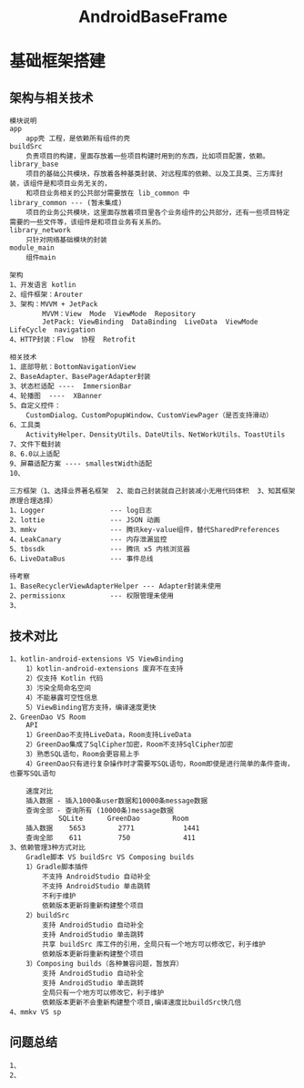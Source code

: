 # <p align="center"> AndroidBaseFrame</p>

# 基础框架搭建

## 架构与相关技术

    模块说明
    app
        app壳 工程，是依赖所有组件的壳
    buildSrc
        负责项目的构建，里面存放着一些项目构建时用到的东西，比如项目配置，依赖。
    library_base
        项目的基础公共模块，存放着各种基类封装、对远程库的依赖、以及工具类、三方库封装，该组件是和项目业务无关的，
        和项目业务相关的公共部分需要放在 lib_common 中
    library_common --- (暂未集成)
        项目的业务公共模块，这里面存放着项目里各个业务组件的公共部分，还有一些项目特定需要的一些文件等，该组件是和项目业务有关系的。
    library_network
        只针对网络基础模块的封装
    module_main
        组件main

    架构
    1、开发语言 kotlin
    2、组件框架：Arouter
    3、架构：MVVM + JetPack
            MVVM：View  Mode  ViewMode  Repository
            JetPack: ViewBinding  DataBinding  LiveData  ViewMode  LifeCycle  navigation
    4、HTTP封装：Flow  协程  Retrofit

    相关技术
    1、底部导航：BottomNavigationView
    2、BaseAdapter、BasePagerAdapter封装
    3、状态栏适配 ----  ImmersionBar
    4、轮播图  ----  XBanner 
    5、自定义控件：
        CustomDialog、CustomPopupWindow、CustomViewPager（是否支持滑动）
    6、工具类
        ActivityHelper、DensityUtils、DateUtils、NetWorkUtils、ToastUtils
    7、文件下载封装
    8、6.0以上适配
    9、屏幕适配方案 ---- smallestWidth适配
    10、

    三方框架（1、选择业界著名框架  2、能自己封装就自己封装减小无用代码体积  3、知其框架原理合理选择）
    1、Logger                --- log日志
    2、lottie                --- JSON 动画
    3、mmkv                  --- 腾讯key-value组件，替代SharedPreferences
    4、LeakCanary            --- 内存泄漏监控
    5、tbssdk                --- 腾讯 x5 内核浏览器
    6、LiveDataBus           --- 事件总线
    
    待考察
    1、BaseRecyclerViewAdapterHelper --- Adapter封装未使用
    2、permissionx           --- 权限管理未使用
    3、

## 技术对比

    1、kotlin-android-extensions VS ViewBinding
        1）kotlin-android-extensions 废弃不在支持
        2）仅支持 Kotlin 代码
        3）污染全局命名空间
        4）不能暴露可空性信息
        5）ViewBinding官方支持，编译速度更快
    2、GreenDao VS Room
        API
        1）GreenDao不支持LiveData，Room支持LiveData
        2）GreenDao集成了SqlCipher加密，Room不支持SqlCipher加密
        3）熟悉SQL语句，Room会更容易上手
        4）GreenDao只有进行复杂操作时才需要写SQL语句，Room即使是进行简单的条件查询，也要写SQL语句

        速度对比
        插入数据 - 插入1000条user数据和10000条message数据
        查询全部 - 查询所有 (10000条)message数据
                SQLite	    GreenDao	    Room
        插入数据	5653	    2771	        1441
        查询全部	611	        750	            411
    3、依赖管理3种方式对比
        Gradle脚本 VS buildSrc VS Composing builds
        1）Gradle脚本插件
            不支持 AndroidStudio 自动补全
            不支持 AndroidStudio 单击跳转
            不利于维护
            依赖版本更新将重新构建整个项目
        2）buildSrc
            支持 AndroidStudio 自动补全
            支持 AndroidStudio 单击跳转
            共享 buildSrc 库工件的引用，全局只有一个地方可以修改它，利于维护
            依赖版本更新将重新构建整个项目
        3）Composing builds（各种兼容问题，暂放弃）
            支持 AndroidStudio 自动补全
            支持 AndroidStudio 单击跳转
            全局只有一个地方可以修改它，利于维护
            依赖版本更新不会重新构建整个项目,编译速度比buildSrc快几倍
    4、mmkv VS sp
        

## 问题总结

    1、
    2、

